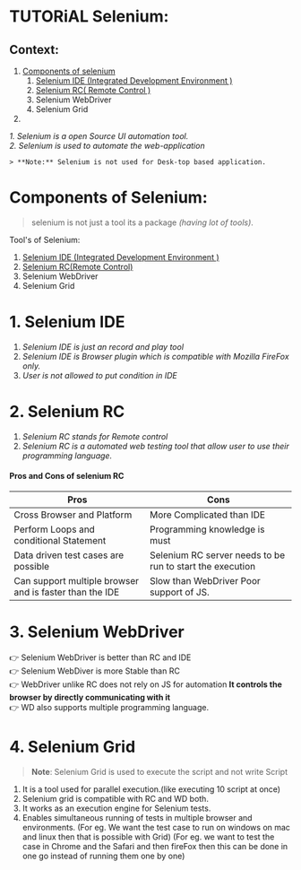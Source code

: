 
# **TUTORiAL** Selenium:

## Context:
   1. [Components of selenium](#components-of-selenium)
        1. [Selenium IDE (Integrated Development Environment )](#1-selenium-ide)
        2. [Selenium RC( Remote Control )](#2-selenium-rc)
        3. Selenium WebDriver
        4. Selenium Grid
   2.


*1. **Selenium is a open Source UI automation tool.*  
2. Selenium is used to automate the web-application**


    
    > **Note:** Selenium is not used for Desk-top based application.


# Components of Selenium: 
   > selenium is not just a tool its a package _(having lot of tools)_.
   
   Tool's of Selenium:
   1. [Selenium IDE (Integrated Development Environment )](#1-selenium-ide)
   2. [Selenium RC(Remote Control)](#2-selenium-rc)
   3. Selenium WebDriver
   4. Selenium Grid
   
   # 1. Selenium IDE
   1. *Selenium IDE is just an record and play tool*
   1. *Selenium IDE is Browser plugin which is compatible with Mozilla FireFox only.*
   2. *User is not allowed to put condition in IDE*
   
   # 2. Selenium RC
   1. *Selenium RC stands for Remote control*
   2. *Selenium RC is a automated web testing tool that allow user to use their programming language.*
   
   #### Pros and Cons of selenium RC
   
                
| Pros                                                    | Cons                                                      |
|---------------------------------------------------------|-----------------------------------------------------------|
| Cross Browser and Platform                              | More Complicated than IDE                                 |
| Perform Loops and conditional Statement                 | Programming knowledge is must                             |
| Data driven test cases are possible                     | Selenium RC server needs to be run to start the execution |
| Can support multiple browser and is faster than the IDE | Slow than WebDriver Poor support of JS.                   |


# 3. Selenium WebDriver
:point_right: Selenium WebDriver is better than RC and IDE  
:point_right: Selenium WebDiver is more Stable than RC  
:point_right: WebDriver unlike RC does not rely on JS for automation **It controls the browser by directly communicating with it**  
:point_right: WD also supports multiple programming language.

# 4. Selenium Grid
   > **Note**: Selenium Grid is used to execute the script and not write Script
   
   1. It is a tool used for parallel execution.(like executing 10 script at once)
   2. Selenium grid is compatible with RC and WD both.
   3. It works as an execution engine for Selenium tests.
   4. Enables simultaneous running of tests in multiple browser and environments.
        (For eg. We want the test case to run on windows on mac and linux then that is possible with Grid)
        (For eg. we want to test the case in Chrome and the Safari and then fireFox then this can be done in one go instead of running them one by one)